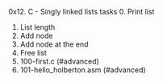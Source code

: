 0x12. C - Singly linked lists
tasks
0. Print list
1. List length
2. Add node
3. Add node at the end
4. Free list
5. 100-first.c (#advanced)
6. 101-hello_holberton.asm (#advanced)
